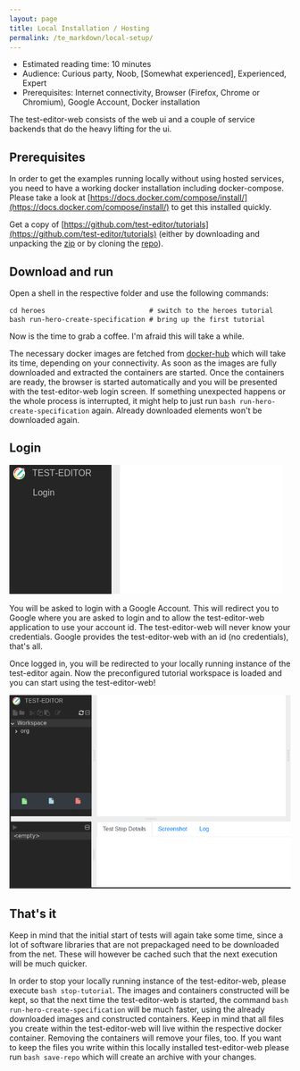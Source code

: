 ```yaml
---
layout: page
title: Local Installation / Hosting
permalink: /te_markdown/local-setup/
---
```


- Estimated reading time: 10 minutes
- Audience: Curious party, Noob, [Somewhat experienced], Experienced, Expert
- Prerequisites: Internet connectivity, Browser (Firefox, Chrome or Chromium), Google Account, Docker installation

The test-editor-web consists of the web ui and a couple of service backends that do the heavy lifting for the ui.

## Prerequisites

In order to get the examples running locally without using hosted services, you need to have a working docker installation including docker-compose. 
Please take a look at [https://docs.docker.com/compose/install/](https://docs.docker.com/compose/install/) to get this installed quickly.
    
Get a copy of [https://github.com/test-editor/tutorials](https://github.com/test-editor/tutorials) (either by downloading and unpacking the [zip](https://github.com/test-editor/tutorials/archive/master.zip) or by cloning the [repo](https://github.com/test-editor/tutorials.git)).

## Download and run 

Open a shell in the respective folder and use the following commands:

```
cd heroes                          # switch to the heroes tutorial
bash run-hero-create-specification # bring up the first tutorial
```

Now is the time to grab a coffee. I'm afraid this will take a while.

The necessary docker images are fetched from [docker-hub](https://hub.docker.com/u/testeditor/) which will take its time, depending on your connectivity. As soon as the images are fully downloaded and extracted the containers are started. Once the containers are ready, the browser is started automatically and you will be presented with the test-editor-web login screen. If something unexpected happens or the whole process is interrupted, it might help to just run `bash run-hero-create-specification` again. Already downloaded elements won't be downloaded again.

## Login

![login](/images/te.login-page.png "login")

You will be asked to login with a Google Account. This will redirect you to Google where you are asked to login and to allow the test-editor-web application to use your account id. The test-editor-web will never know your credentials. Google provides the test-editor-web with an id (no credentials), that's all.

Once logged in, you will be redirected to your locally running instance of the test-editor again. Now the preconfigured tutorial workspace is loaded and you can start using the test-editor-web!

![startup](/images/tutorial/te.startup-page.png "startup")

## That's it

Keep in mind that the initial start of tests will again take some time, since a lot of software libraries that are not prepackaged need to be downloaded from the net. These will however be cached such that the next execution will be much quicker.
 
In order to stop your locally running instance of the test-editor-web, please execute `bash stop-tutorial`.
The images and containers constructed will be kept, so that the next time the test-editor-web is started, the command
`bash run-hero-create-specification` will be much faster, using the already downloaded images and constructed containers.
Keep in mind that all files you create within the test-editor-web will live within the respective docker container. Removing the containers will remove your files, too.
If you want to keep the files you write within this locally installed test-editor-web please run `bash save-repo` which will create an archive with your changes.
